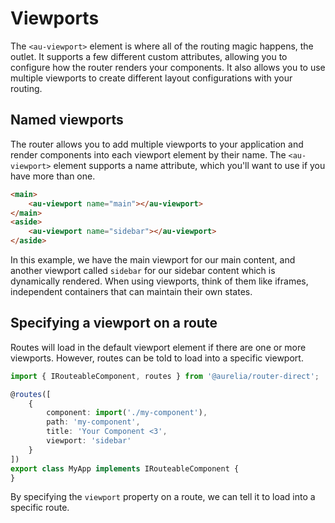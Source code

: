 # Viewports

The `<au-viewport>` element is where all of the routing magic happens, the outlet. It supports a few different custom attributes, allowing you to configure how the router renders your components. It also allows you to use multiple viewports to create different layout configurations with your routing.

## Named viewports

The router allows you to add multiple viewports to your application and render components into each viewport element by their name. The `<au-viewport>` element supports a name attribute, which you'll want to use if you have more than one.

```html
<main>
    <au-viewport name="main"></au-viewport>
</main>
<aside>
    <au-viewport name="sidebar"></au-viewport>
</aside>
```

In this example, we have the main viewport for our main content, and another viewport called `sidebar` for our sidebar content which is dynamically rendered. When using viewports, think of them like iframes, independent containers that can maintain their own states.

## Specifying a viewport on a route

Routes will load in the default viewport element if there are one or more viewports. However, routes can be told to load into a specific viewport.

```typescript
import { IRouteableComponent, routes } from '@aurelia/router-direct';

@routes([
    {
        component: import('./my-component'),
        path: 'my-component',
        title: 'Your Component <3',
        viewport: 'sidebar'
    }
])
export class MyApp implements IRouteableComponent {
}
```

By specifying the `viewport` property on a route, we can tell it to load into a specific route.

